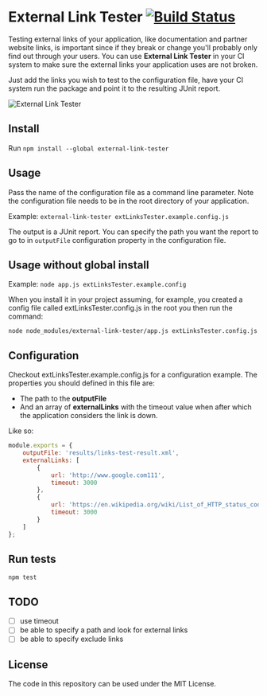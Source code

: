 # External Link Tester [![Build Status](https://travis-ci.org/pedrocatre/external-link-tester.svg?branch=master)](https://travis-ci.org/pedrocatre/external-link-tester)

Testing external links of your application, like documentation and partner website links, is important since if they break or change you'll probably only find out through your users.
You can use **External Link Tester** in your CI system to make sure the external links your application uses are not broken.

Just add the links you wish to test to the configuration file, have your CI system run the package and point it to the resulting JUnit report.

![External Link Tester](https://github.com/pedrocatre/external-link-tester/raw/master/screenshots/external-link-tester.gif)

## Install

Run `npm install --global external-link-tester`

## Usage

Pass the name of the configuration file as a command line parameter. Note the configuration file needs to be in the root directory of your application.

Example: `external-link-tester extLinksTester.example.config.js`

The output is a JUnit report. You can specify the path you want the report to go to in `outputFile` configuration property in the configuration file.

## Usage without global install

Example: `node app.js extLinksTester.example.config`

When you install it in your project assuming, for example, you created a config file called extLinksTester.config.js in the root you then run the command:

`node node_modules/external-link-tester/app.js extLinksTester.config.js`

## Configuration

Checkout extLinksTester.example.config.js for a configuration example.
The properties you should defined in this file are:

* The path to the **outputFile**
* And an array of **externalLinks** with the timeout value when after which the application considers the link is down.

Like so:

```javascript
module.exports = {
    outputFile: 'results/links-test-result.xml',
    externalLinks: [
        {
            url: 'http://www.google.com111',
            timeout: 3000
        },
        {
            url: 'https://en.wikipedia.org/wiki/List_of_HTTP_status_codes',
            timeout: 3000
        }
    ]
};
```

## Run tests

`npm test`

## TODO

- [ ] use timeout
- [ ] be able to specify a path and look for external links
- [ ] be able to specify exclude links

## License

The code in this repository can be used under the MIT License.
